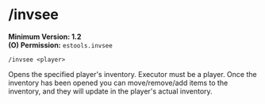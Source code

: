 # /invsee

**Minimum Version: 1.2**  
**(O) Permission:** `estools.invsee`
```
/invsee <player>
```

Opens the specified player's inventory. Executor must be a player.
Once the inventory has been opened you can move/remove/add items to the inventory,
and they will update in the player's actual inventory.
